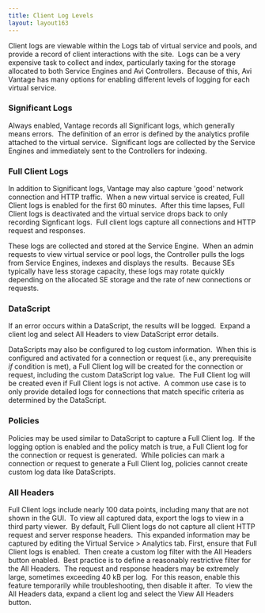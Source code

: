 ```yaml
---
title: Client Log Levels
layout: layout163
---
```

Client logs are viewable within the Logs tab of virtual service and pools, and provide a record of client interactions with the site.  Logs can be a very expensive task to collect and index, particularly taxing for the storage allocated to both Service Engines and Avi Controllers.  Because of this, Avi Vantage has many options for enabling different levels of logging for each virtual service.

### Significant Logs

Always enabled, Vantage records all Significant logs, which generally means errors.  The definition of an error is defined by the analytics profile attached to the virtual service.  Significant logs are collected by the Service Engines and immediately sent to the Controllers for indexing.

### Full Client Logs

In addition to Significant logs, Vantage may also capture 'good' network connection and HTTP traffic.  When a new virtual service is created, Full Client logs is enabled for the first 60 minutes.  After this time lapses, Full Client logs is deactivated and the virtual service drops back to only recording Signficant logs.  Full client logs capture all connections and HTTP request and responses.

These logs are collected and stored at the Service Engine.  When an admin requests to view virtual service or pool logs, the Controller pulls the logs from Service Engines, indexes and displays the results.  Because SEs typically have less storage capacity, these logs may rotate quickly depending on the allocated SE storage and the rate of new connections or requests.

### DataScript

If an error occurs within a DataScript, the results will be logged.  Expand a client log and select All Headers to view DataScript error details.

DataScripts may also be configured to log custom information.  When this is configured and activated for a connection or request (i.e., any prerequisite *if* condition is met), a Full Client log will be created for the connection or request, including the custom DataScript log value.  The Full Client log will be created even if Full Client logs is not active.  A common use case is to only provide detailed logs for connections that match specific criteria as determined by the DataScript.

### Policies

Policies may be used similar to DataScript to capture a Full Client log.  If the logging option is enabled and the policy match is true, a Full Client log for the connection or request is generated.  While policies can mark a connection or request to generate a Full Client log, policies cannot create custom log data like DataScripts.

### All Headers

Full Client logs include nearly 100 data points, including many that are not shown in the GUI.  To view all captured data, export the logs to view in a third party viewer.  By default, Full Client logs do not capture all client HTTP request and server response headers.  This expanded information may be captured by editing the Virtual Service > Analytics tab. First, ensure that Full Client logs is enabled.  Then create a custom log filter with the All Headers button enabled.  Best practice is to define a reasonably restrictive filter for the All Headers.  The request and response headers may be extremely large, sometimes exceeding 40 kB per log.  For this reason, enable this feature temporarily while troubleshooting, then disable it after.  To view the All Headers data, expand a client log and select the View All Headers button.

